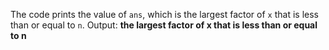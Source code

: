 The code prints the value of `ans`, which is the largest factor of `x` that is less than or equal to `n`.
Output: **the largest factor of x that is less than or equal to n**